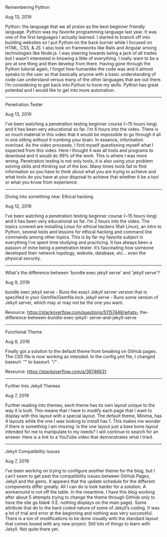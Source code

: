 Remembering Python

Aug 13, 2019

Python: the language that we all praise as the best beginner friendly language. Python was my favorite programming language last year. It was one of the first languages I actually learned. I started to branch off into building websites so I put Python on the back burner while I focused on HTML, CSS, & JS. I also took on frameworks like Rails and Angular among technologies like Node.js.
I was steering towards being a jack of all trades but I wasn’t interested in knowing a little of everything. I really want to be a pro at one thing and then develop from there.
Having gone through the Python tutorial again, I forgot how humanlike the code was and it almost speaks to the user so that basically anyone with a basic understanding of code can understand versus many of the other languages that are out there.
I’m considering to get back into Python to hone my skills. Python has great potential and I would like to get into more automation.

----

Penetration Tester

Aug 13, 2019

I’ve been watching a penetration testing beginner course (~15 hours long) and it has been very educational so far. I’m 6 hours into the video.
There is so much material in this video that it would be impossible to go through it all in one sitting without it numbing your brain. In essence, information overload.
As the video proceeds, I find myself questioning myself what I expected from this video. Here I thought it was all tools and programs to download and it would do 99% of the work. This is where I was more wrong. Penetration testing is not only tools, it is also using your problem solving skills and thinking out of the box. Many times tools fail to find information so you have to think about what you are trying to achieve and what tools do you have at your disposal to achieve that whether it be a tool or what you know from experience.

----

Diving into something new: Ethical hacking

Aug 12, 2019

I’ve been watching a penetration testing beginner course (~15 hours long) and it has been very educational so far. I’m 2 hours into the video.
The topics covered are installing Linux for ethical hackers (Kali Linux), an intro to Python, several tools and lessons for ethical hacking and command line commands among other topics.
This is by far my favorite subject in everything I’ve spent time studying and practicing. It has always been a passion of mine being a penetration tester. It’s fascinating how someone developed their network topology, website, database, etc... even the physical security.

----

What's the difference between 'bundle exec jekyll serve' and 'jekyll serve'?

Aug 9, 2019

bundle exec jekyll serve - Runs the exact Jekyll server version that is specified in your Gemfile/Gemfile.lock.
jekyll serve - Runs some version of Jekyll server, which may or may not be the one you want.

Resource:
https://stackoverflow.com/questions/51157446/whats- the-difference-between-bundle-exec-jekyll- serve-and-jekyll-serve

----

Functional Theme

Aug 8, 2019

Finally got a solution to the default theme from breaking on GitHub pages. The CSS file is now working as intended.
In the config.yml file, I changed baseurl: "" to baseurl: "/" .

Resource:
https://stackoverflow.com/a/36746631

----

Further Into Jekyll Themes

Aug 7, 2019

Further reading into themes, each theme has its own layout unique to the way it is built. This means that I have to modify each page that I want to display with this layout with a special layout. The default theme, Minima, has 4 layouts while the one I was looking to install has 1. This makes me wonder if there is something I am missing. Is the one layout just a bare bone layout intended for me to manipulate to my needs? I will continue to search for an answer.
Here is a link to a YouTube video that demonstrates what I tried.

----

Jekyll Compatibility Issues

Aug 7, 2019

I’ve been working on trying to configure another theme for the blog, but I can’t seem to get past the compatibility issues between GitHub Pages, Jekyll and the gems. It appears that the update schedule for the different components differ greatly. All I can do is look harder for a solution. A workaround is not off the table.
In the meantime, I have this blog working after about 5 attempts trying to change the theme through GitHub only to have the site go blank (I.E. nothing displays on the main page). Some attribute that do to the hard coded nature of some of Jekyll’s coding. It was a lot of trial and error at the beginning and nothing was very successful.
There is a ton of modifications to be done visually with the standard layout that comes boxed with any new project. Still lots of things to learn with Jekyll. Not quite there yet.
